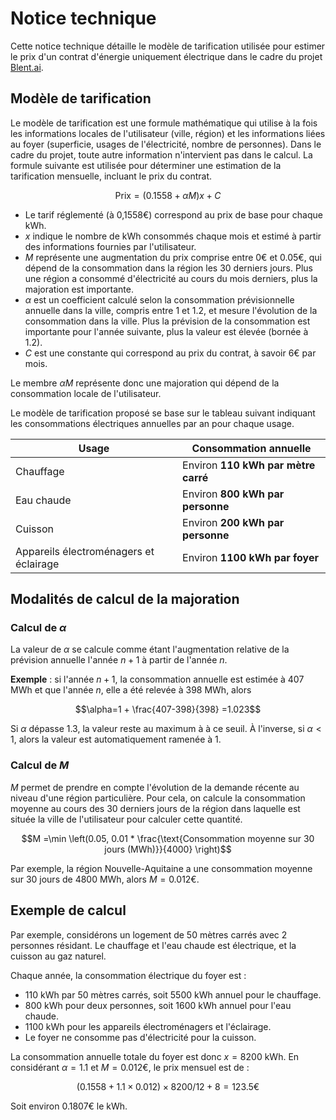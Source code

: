 ﻿# Notice technique

Cette notice technique détaille le modèle de tarification utilisée pour estimer le prix d'un contrat d'énergie uniquement électrique dans le cadre du projet [Blent.ai](https://blent.ai).

## Modèle de tarification

Le modèle de tarification est une formule mathématique qui utilise à la fois les informations locales de l'utilisateur (ville, région) et les informations liées au foyer (superficie, usages de l'électricité, nombre de personnes). Dans le cadre du projet, toute autre information n'intervient pas dans le calcul.
La formule suivante est utilisée pour déterminer une estimation de la tarification mensuelle, incluant le prix du contrat.

$$\text{Prix}=(0.1558 + \alpha M) x +C$$

- Le tarif réglementé (à 0,1558€) correspond au prix de base pour chaque kWh.
- $x$ indique le nombre de kWh consommés chaque mois et estimé à partir des informations fournies par l'utilisateur.
- $M$ représente une augmentation du prix comprise entre 0€ et 0.05€, qui dépend de la consommation dans la région les 30 derniers jours. Plus une région a consommé d'électricité au cours du mois derniers, plus la majoration est importante.
- $\alpha$ est un coefficient calculé selon la consommation prévisionnelle annuelle dans la ville, compris entre 1 et 1.2, et mesure l'évolution de la consommation dans la ville. Plus la prévision de la consommation est importante pour l'année suivante, plus la valeur est élevée (bornée à 1.2).
- $C$ est une constante qui correspond au prix du contrat, à savoir 6€ par mois.

Le membre $\alpha M$ représente donc une majoration qui dépend de la consommation locale de l'utilisateur.

Le modèle de tarification proposé se base sur le tableau suivant indiquant les consommations électriques annuelles par an pour chaque usage.

|Usage| Consommation annuelle |
|--|--|
| Chauffage | Environ **110 kWh par mètre carré** |
| Eau chaude | Environ **800 kWh par personne** |
| Cuisson | Environ **200 kWh par personne** |
| Appareils électroménagers et éclairage | Environ **1100 kWh par foyer** |

## Modalités de calcul de la majoration

### Calcul de $\alpha$

La valeur de $\alpha$ se calcule comme étant l'augmentation relative de la prévision annuelle l'année $n+1$ à partir de l'année $n$. 

**Exemple** : si l'année $n+1$, la consommation annuelle est estimée à 407 MWh et que l'année $n$, elle a été relevée à 398 MWh, alors

$$\alpha=1 + \frac{407-398}{398} =1.023$$

Si $\alpha$ dépasse 1.3, la valeur reste au maximum à à ce seuil. À l'inverse, si $\alpha < 1$, alors la valeur est automatiquement ramenée à 1.

### Calcul de $M$

$M$ permet de prendre en compte l'évolution de la demande récente au niveau d'une région particulière. Pour cela, on calcule la consommation moyenne au cours des 30 derniers jours de la région dans laquelle est située la ville de l'utilisateur pour calculer cette quantité.

$$M =\min \left(0.05, 0.01 * \frac{\text{Consommation moyenne sur 30 jours (MWh)}}{4000} \right)$$

Par exemple, la région Nouvelle-Aquitaine a une consommation moyenne sur 30 jours de 4800 MWh, alors $M=0.012€$.

## Exemple de calcul
Par exemple, considérons un logement de 50 mètres carrés avec 2 personnes résidant. Le chauffage et l'eau chaude est électrique, et la cuisson au gaz naturel.

Chaque année, la consommation électrique du foyer est :

- 110 kWh par 50 mètres carrés, soit 5500 kWh annuel pour le chauffage.
- 800 kWh pour deux personnes, soit 1600 kWh annuel pour l'eau chaude.
- 1100 kWh pour les appareils électroménagers et l'éclairage.
- Le foyer ne consomme pas d'électricité pour la cuisson.

La consommation annuelle totale du foyer est donc $x=8200$ kWh. En considérant $\alpha = 1.1$ et $M = 0.012$€, le prix mensuel est de :

$$(0.1558 + 1.1 \times 0.012) \times 8200 / 12 + 8 = 123.5€$$

Soit environ 0.1807€ le kWh.
